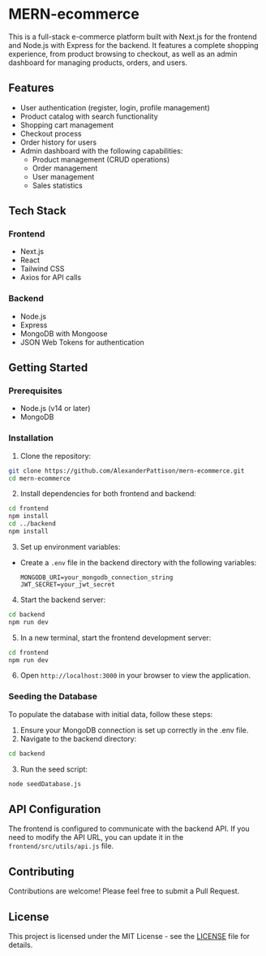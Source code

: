 # MERN-ecommerce

This is a full-stack e-commerce platform built with Next.js for the frontend and Node.js with Express for the backend. It features a complete shopping experience, from product browsing to checkout, as well as an admin dashboard for managing products, orders, and users.

## Features

- User authentication (register, login, profile management)
- Product catalog with search functionality
- Shopping cart management
- Checkout process
- Order history for users
- Admin dashboard with the following capabilities:
  - Product management (CRUD operations)
  - Order management
  - User management
  - Sales statistics

## Tech Stack

### Frontend
- Next.js
- React
- Tailwind CSS
- Axios for API calls

### Backend
- Node.js
- Express
- MongoDB with Mongoose
- JSON Web Tokens for authentication

## Getting Started

### Prerequisites
- Node.js (v14 or later)
- MongoDB

### Installation

1. Clone the repository:
  ``` bash
  git clone https://github.com/AlexanderPattison/mern-ecommerce.git
  cd mern-ecommerce
  ```
2. Install dependencies for both frontend and backend:
  ``` bash
  cd frontend
  npm install
  cd ../backend
  npm install
  ```
3. Set up environment variables:
- Create a `.env` file in the backend directory with the following variables:
  ``` plaintext
  MONGODB_URI=your_mongodb_connection_string
  JWT_SECRET=your_jwt_secret
  ```
4. Start the backend server:
  ``` bash
  cd backend
  npm run dev
  ```
5. In a new terminal, start the frontend development server:
  ``` bash
  cd frontend
  npm run dev
  ```
6. Open `http://localhost:3000` in your browser to view the application.

### Seeding the Database

To populate the database with initial data, follow these steps:

1. Ensure your MongoDB connection is set up correctly in the .env file.
2. Navigate to the backend directory:
  ``` bash
  cd backend
  ```
3. Run the seed script:
  ``` bash
  node seedDatabase.js
  ```

## API Configuration

The frontend is configured to communicate with the backend API. If you need to modify the API URL, you can update it in the `frontend/src/utils/api.js` file.

## Contributing

Contributions are welcome! Please feel free to submit a Pull Request.

## License

This project is licensed under the MIT License - see the [LICENSE](LICENSE) file for details.
